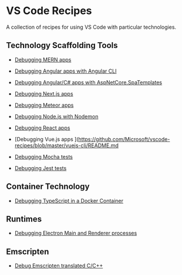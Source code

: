 # VS Code Recipes

A collection of recipes for using VS Code with particular technologies.

## Technology Scaffolding Tools

- [Debugging MERN apps](https://github.com/weinand/vscode-recipes/tree/master/MERN-Starter)

- [Debugging Angular apps with Angular CLI](https://github.com/weinand/vscode-recipes/tree/master/Angular-CLI)

- [Debugging Angular/C# apps with AspNetCore.SpaTemplates](https://github.com/Microsoft/vscode-recipes/tree/master/Angular-SpaTemplates)

- [Debugging Next.js apps](https://github.com/Microsoft/vscode-recipes/tree/master/Next-js)

- [Debugging Meteor apps](https://github.com/Microsoft/vscode-recipes/tree/master/meteor)

- [Debugging Node.js with Nodemon](https://github.com/Microsoft/vscode-recipes/tree/master/nodemon)

- [Debugging React apps](https://medium.com/@auchenberg/live-edit-and-debug-your-react-apps-directly-from-vs-code-without-leaving-the-editor-3da489ed905f)

- [Debugging Vue.js apps ](https://github.com/Microsoft/vscode-recipes/blob/master/vuejs-cli/README.md

- [Debugging Mocha tests](https://github.com/Microsoft/vscode-recipes/tree/master/debugging-mocha-tests)

- [Debugging Jest tests](https://github.com/Microsoft/vscode-recipes/tree/master/debugging-jest-tests)

## Container Technology

- [Debugging TypeScript in a Docker Container](https://github.com/weinand/vscode-recipes/tree/master/Docker-TypeScript)

## Runtimes

- [Debugging Electron Main and Renderer processes](https://github.com/Microsoft/vscode-recipes/blob/master/Electron)

## Emscripten

- [Debug Emscripten translated C/C++](https://github.com/weinand/vscode-recipes/issues/20)
